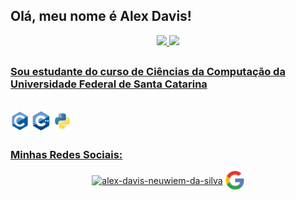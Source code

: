 ## Olá, meu nome é Alex Davis!


<div align='center'>
  <a href="https://github.com/AlexDavisNeuwiem">
  <img height="180em" src="https://github-readme-stats.vercel.app/api?username=AlexDavisNeuwiem&show_icons=true&theme=tokyonight&include_all_commits=true&count_private=true"/>
  <img height="180em" src="https://github-readme-stats.vercel.app/api/top-langs/?username=AlexDavisNeuwiem&layout=compact&langs_count=7&theme=tokyonight"/>
</div>

   ##
### Sou estudante do curso de Ciências da Computação da Universidade Federal de Santa Catarina
<div style="display: inline-block" align='center'><br>
  <img align="center" alt="C" height="30" width="30" src="https://raw.githubusercontent.com/devicons/devicon/master/icons/c/c-original.svg">
  <img align="center" alt="C-plus-plus" height="30" width="30" src="https://raw.githubusercontent.com/devicons/devicon/master/icons/cplusplus/cplusplus-original.svg">
  <img align="center" alt="Python" height="30" width="30" src="https://raw.githubusercontent.com/devicons/devicon/master/icons/python/python-original.svg">

</div>

  ##
### Minhas Redes Sociais:
<div align='center'>
  <a href="https://linkedin.com/in/alex-davis-neuwiem-da-silva" target="blank"><img align="center" src="https://raw.githubusercontent.com/rahuldkjain/github-profile-readme-generator/master/src/images/icons/Social/linked-in-alt.svg" alt="alex-davis-neuwiem-da-silva" height="30" width="30" /></a>
  <a href="mailto:alexdavisneuwiem@gmail.com" target="blank"><img align="center" src="https://raw.githubusercontent.com/devicons/devicon/master/icons/google/google-original.svg" height="30" width="30" /></a>
  
</div>



  